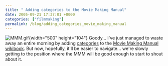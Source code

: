 ```yaml
---
title: " Adding categories to the Movie Making Manual"
date: 2005-09-21 17:37:01 +0000
categories: ["filmmaking"]
permalink: /blog/adding_categories_movie_making_manual
---
```

![MMM.gif](/blog/archives/MMM.gif){width="500" height="104"} Goody...
I've just managed to waste away an entire morning by adding
[categories](http://en.wikipedia.org/wiki/Wikipedia:Categorization) to
the [Movie Making
Manual](http://en.wikibooks.org/wiki/Movie_Making_Manual)
[wikibook](http://en.wikibooks.org). But now, hopefully, it'll be easier
to navigate... we're slowly getting to the position where the MMM will
be good enough to start to shout about it.

